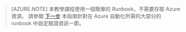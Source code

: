 > [AZURE.NOTE]
> 本教學課程使用一個簡單的 Runbook，不需要存取 Azure 資源。 請參閱 [下一步](#nextsteps) 本指南針對在 Azure 自動化所需的大部分的 runbook 中設定驗證資訊一節。 






